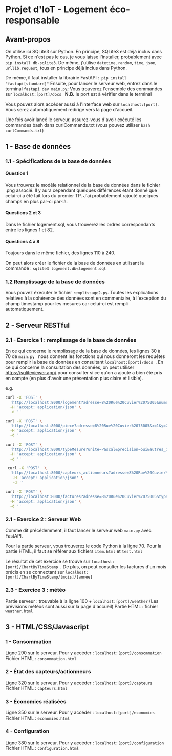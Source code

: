 # Projet d'IoT - Logement éco-responsable

## Avant-propos
On utilise ici SQLite3 sur Python. En principe, SQLite3 est déjà inclus dans Python. Si ce n'est pas le cas, je vous laisse l'installer, probablement avec ```pip install db-sqlite3```. De même, j'utilise ```datetime```, ```random```, ```time```, ```json```, ```urllib.request```, tous en principe déjà inclus dans Python.

De même, il faut installer la librairie FastAPI :``` pip install "fastapi[standard]"```
Ensuite, pour lancer le serveur web, entrez dans le terminal ```fastapi dev main.py```;
Vous trouverez l'ensemble des commandes sur 
```localhost:[port]/docs ```
**N.B.** le port est à vérifier dans le terminal

Vous pouvez alors accéder aussi à l'interface web sur ```localhost:[port]```. Vous serez automatiquement redirigé vers la page d'accueil.

Une fois avoir lancé le serveur, assurez-vous d'avoir exécuté les commandes bash dans curlCommands.txt (vous pouvez utiliser ```bash curlCommands.txt```)





## 1 - Base de données
### 1.1 - Spécifications de la base de données
#### Question 1 
Vous trouvrez le modèle relationnel de la base de données dans le fichier .png associé. Il y aura cependant quelques différences étant donné que celui-ci a été fait lors du premier TP. J'ai probablement rajouté quelques champs en plus par-ci par-là.

#### Questions 2 et 3
Dans le fichier logement.sql, vous trouverez les ordres correspondants entre les lignes 1 et 82.

#### Questions 4 à 8
Toujours dans le même fichier, des lignes 110 à 240.

On peut alors créer le fichier de la base de données en utilisant la commande : 
```sqlite3 logement.db<logement.sql```

### 1.2 Remplissage de la base de données
Vous pouvez éxecuter le fichier ```remplissage2.py```. Toutes les explications relatives à la cohérence des données sont en commentaire, à l'exception du champ timestamp pour les mesures car celui-ci est rempli automatiquement.

## 2 - Serveur RESTful
### 2.1 - Exercice 1 : remplissage de la base de données
En ce qui concerne le remplissage de la base de données, les lignes 30 à 70 de ```main.py ``` nous donnent les fonctions qui nous donneront les requêtes pour remplir la base de données en consultant ```localhost:[port]/docs ```. En ce qui concerne la consultation des données, on peut utiliser https://sqliteviewer.app/ pour consulter si ce qu'on a ajouté a bien été pris en compte (en plus d'avoir une présentation plus claire et lisible).

e.g.
```bash
curl -X 'POST' \
  'http://localhost:8000/logement?adresse=8%20Rue%20Cuvier%2075005&numero_telephone=0143254665&ip=-' \
  -H 'accept: application/json' \
  -d ''
```
```bash
curl -X 'POST' \
  'http://localhost:8000/piece?adresse=8%20Rue%20Cuvier%2075005&x=1&y=2&z=3&nom=Salle1' \
  -H 'accept: application/json' \
  -d ''
```
```bash
curl -X 'POST' \
  'http://localhost:8000/typeMesure?unite=Pascal&precision=oui&autres_infos=Pression' \
  -H 'accept: application/json' \
  -d ''
```
```bash
 curl -X 'POST'  \
  'http://localhost:8000/capteurs_actionneurs?adresse=8%20Rue%20Cuvier%2075005&piece=nom&type_autres_infos=Pression&ref=007&port=12&actif=false' \
   -H 'accept: application/json' \
   -d ''
```
```bash
curl -X 'POST' \
  'http://localhost:8000/factures?adresse=8%20Rue%20Cuvier%2075005&typefacture=Gaz&montant=19.43&unit=m3' \
  -H 'accept: application/json' \
  -d ''
```
### 2.1 - Exercice 2 : Serveur Web
Comme dit précédemment, il faut lancer le serveur web ```main.py``` avec FastAPI.

Pour la partie serveur, vous trouverez le code Python à la ligne 70. Pour la partie HTML, il faut se référer aux fichiers ```item.html``` et ```test.html```

Le résultat de cet exercice se trouve sur ```localhost:[port]/ChartByTimeStamp ```. 
De plus, on peut consulter les factures d'un mois précis en se connectant sur ```localhost:[port]/ChartByTimeStamp/[mois]/[année] ```

### 2.3 - Exercice 3 : météo
Partie serveur : trouvable à la ligne 100 + ```localhost:[port]/weather``` (Les prévisions météos sont aussi sur la page d'accueil)
Partie HTML : fichier ```weather.html```

## 3 - HTML/CSS/Javascript
### 1 - Consommation
Ligne 290 sur le serveur. Pour y accéder : ```localhost:[port]/consommation```
Fichier HTML : ```consommation.html```

### 2 - État des capteurs/actionneurs
Ligne 320 sur le serveur. Pour y accéder : ```localhost:[port]/capteurs```
Fichier HTML : ```capteurs.html```

### 3 - Économies réalisées
Ligne 350 sur le serveur. Pour y accéder : ```localhost:[port]/economies```
Fichier HTML : ```economies.html```

### 4 - Configuration
Ligne 380 sur le serveur. Pour y accéder : ```localhost:[port]/configuration```
Fichier HTML : ```configuration.html```
